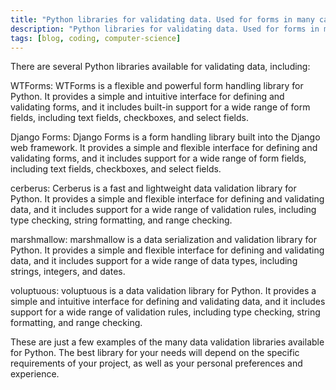 ```yaml
---
title: "Python libraries for validating data. Used for forms in many cases"
description: "Python libraries for validating data. Used for forms in many cases"
tags: [blog, coding, computer-science]
---
```



There are several Python libraries available for validating data, including:

WTForms: WTForms is a flexible and powerful form handling library for Python. It provides a simple and intuitive interface for defining and validating forms, and it includes built-in support for a wide range of form fields, including text fields, checkboxes, and select fields.

Django Forms: Django Forms is a form handling library built into the Django web framework. It provides a simple and flexible interface for defining and validating forms, and it includes support for a wide range of form fields, including text fields, checkboxes, and select fields.

cerberus: Cerberus is a fast and lightweight data validation library for Python. It provides a simple and flexible interface for defining and validating data, and it includes support for a wide range of validation rules, including type checking, string formatting, and range checking.

marshmallow: marshmallow is a data serialization and validation library for Python. It provides a simple and flexible interface for defining and validating data, and it includes support for a wide range of data types, including strings, integers, and dates.

voluptuous: voluptuous is a data validation library for Python. It provides a simple and intuitive interface for defining and validating data, and it includes support for a wide range of validation rules, including type checking, string formatting, and range checking.

These are just a few examples of the many data validation libraries available for Python. The best library for your needs will depend on the specific requirements of your project, as well as your personal preferences and experience.




